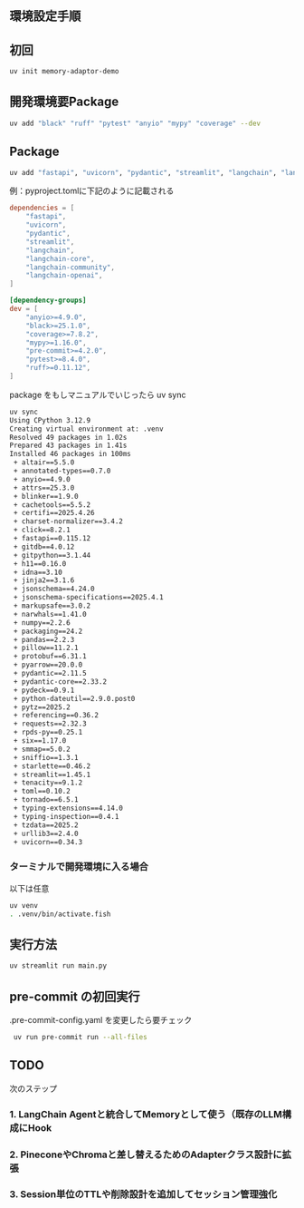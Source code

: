 ## 環境設定手順

## 初回

```bash
uv init memory-adaptor-demo
```

## 開発環境要Package

```bash
uv add "black" "ruff" "pytest" "anyio" "mypy" "coverage" --dev
```

## Package

```bash
uv add "fastapi", "uvicorn", "pydantic", "streamlit", "langchain", "langchain-core", "langchain-community", "langchain-openai",
```


例：pyproject.tomlに下記のように記載される

```toml
dependencies = [
    "fastapi",
    "uvicorn",
    "pydantic",
    "streamlit",
    "langchain",
    "langchain-core",
    "langchain-community",
    "langchain-openai",
]

[dependency-groups]
dev = [
    "anyio>=4.9.0",
    "black>=25.1.0",
    "coverage>=7.8.2",
    "mypy>=1.16.0",
    "pre-commit>=4.2.0",
    "pytest>=8.4.0",
    "ruff>=0.11.12",
]

```

package をもしマニュアルでいじったら uv sync
```bash
uv sync
Using CPython 3.12.9
Creating virtual environment at: .venv
Resolved 49 packages in 1.02s
Prepared 43 packages in 1.41s
Installed 46 packages in 100ms
 + altair==5.5.0
 + annotated-types==0.7.0
 + anyio==4.9.0
 + attrs==25.3.0
 + blinker==1.9.0
 + cachetools==5.5.2
 + certifi==2025.4.26
 + charset-normalizer==3.4.2
 + click==8.2.1
 + fastapi==0.115.12
 + gitdb==4.0.12
 + gitpython==3.1.44
 + h11==0.16.0
 + idna==3.10
 + jinja2==3.1.6
 + jsonschema==4.24.0
 + jsonschema-specifications==2025.4.1
 + markupsafe==3.0.2
 + narwhals==1.41.0
 + numpy==2.2.6
 + packaging==24.2
 + pandas==2.2.3
 + pillow==11.2.1
 + protobuf==6.31.1
 + pyarrow==20.0.0
 + pydantic==2.11.5
 + pydantic-core==2.33.2
 + pydeck==0.9.1
 + python-dateutil==2.9.0.post0
 + pytz==2025.2
 + referencing==0.36.2
 + requests==2.32.3
 + rpds-py==0.25.1
 + six==1.17.0
 + smmap==5.0.2
 + sniffio==1.3.1
 + starlette==0.46.2
 + streamlit==1.45.1
 + tenacity==9.1.2
 + toml==0.10.2
 + tornado==6.5.1
 + typing-extensions==4.14.0
 + typing-inspection==0.4.1
 + tzdata==2025.2
 + urllib3==2.4.0
 + uvicorn==0.34.3
```

### ターミナルで開発環境に入る場合

以下は任意

```bash
uv venv
. .venv/bin/activate.fish  
```

## 実行方法

```bash
uv streamlit run main.py   
```

## pre-commit の初回実行

.pre-commit-config.yaml を変更したら要チェック

```bash
 uv run pre-commit run --all-files
```

## TODO

次のステップ

### 1. LangChain Agentと統合してMemoryとして使う（既存のLLM構成にHook

### 2. PineconeやChromaと差し替えるためのAdapterクラス設計に拡張

### 3. Session単位のTTLや削除設計を追加してセッション管理強化
